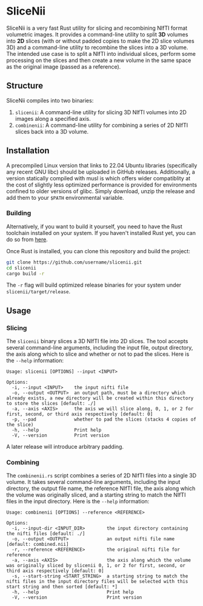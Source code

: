 # SliceNii

SliceNii is a very fast Rust utility for slicing and recombining NIfTI format volumetric images. It provides a command-line utility to split **3D** volumes into **2D** slices (with or without padded copies to make the 2D slice volumes 3D) and a command-line utility to recombine the slices into a 3D volume. The intended use case is to split a NIfTI into individual slices, perform some processing on the slices and then create a new volume in the same space as the original image (passed as a reference).

## Structure

SliceNii compiles into two binaries:

1. `slicenii`: A command-line utility for slicing 3D NIfTI volumes into 2D images along a specified axis.
2. `combinenii`: A command-line utility for combining a series of 2D NIfTI slices back into a 3D volume.

## Installation

A precompiled Linux version that links to 22.04 Ubuntu libraries (specifically any recent GNU libc) should be uploaded in GitHub releases. Additionally, a version statically compiled with musl is which offers wider compatiblity at the cost of slightly less optimized performance is provided for environments confined to older versions of glibc. Simply download, unzip the release and add them to your `$PATH` environmental variable.

### Building

Alternatively, if you want to build it yourself, you need to have the Rust toolchain installed on your system. If you haven't installed Rust yet, you can do so from [here](https://www.rust-lang.org/tools/install).

Once Rust is installed, you can clone this repository and build the project:

```bash
git clone https://github.com/username/slicenii.git
cd slicenii
cargo build -r
```

The `-r` flag will build optimized release binaries for your system under `slicenii/target/release`.

## Usage

### Slicing

The `slicenii` binary slices a 3D NIfTI file into 2D slices. The tool accepts several command-line arguments, including the input file, output directory, the axis along which to slice and whether or not to pad the slices. Here is the `--help` information:

```
Usage: slicenii [OPTIONS] --input <INPUT>

Options:
  -i, --input <INPUT>    the input nifti file
  -o, --output <OUTPUT>  an output path, must be a directory which already exists, a new directory will be created within this directory to store the slices [default: ./]
  -a, --axis <AXIS>      the axis we will slice along, 0, 1, or 2 for first, second, or third axis respectively [default: 0]
  -p, --pad              whether to pad the slices (stacks 4 copies of the slice)
  -h, --help             Print help
  -V, --version          Print version
```

A later release will introduce arbitrary padding.

### Combining

The `combinenii.rs` script combines a series of 2D NIfTI files into a single 3D volume. It takes several command-line arguments, including the input directory, the output file name, the reference NIfTI file, the axis along which the volume was originally sliced, and a starting string to match the NIfTI files in the input directory. Here is the `--help` information:

```
Usage: combinenii [OPTIONS] --reference <REFERENCE>

Options:
  -i, --input-dir <INPUT_DIR>        the input directory containing the nifti files [default: ./]
  -o, --output <OUTPUT>              an output nifti file name [default: combined.nii]
  -r, --reference <REFERENCE>        the original nifti file for reference
  -a, --axis <AXIS>                  the axis along which the volume was originally sliced by slicenii 0, 1, or 2 for first, second, or third axis respectively [default: 0]
  -s, --start-string <START_STRING>  a starting string to match the nifti files in the input directory files will be selected with this start string and then sorted [default: *]
  -h, --help                         Print help
  -V, --version                      Print version

```
